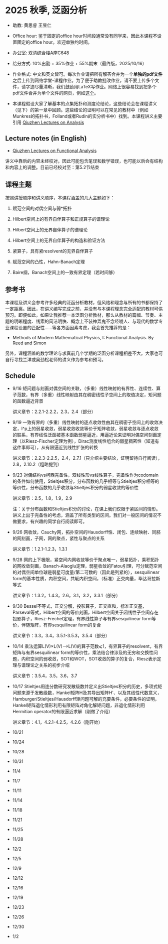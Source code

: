 # 2025 秋季, 泛函分析





- 助教: 黄思睿 王昱仁

- Office hour: 鉴于固定的office hour时间段通常没有同学来，因此本课程不设置固定的office hour。欢迎单独约时间。
  
- 办公室: 双清综合楼A座C648
  
- 给分方式: 10%出勤 + 35%作业 + 55%期末（最终版，2025/10/16）
  
- 作业格式: 中文和英文皆可。每次作业请把所有解答合并为一个**单独的pdf文件**之后上传到网络学堂-课程作业。为了便于助教批改作业，请不要上传多个文件，请字迹尽量清晰，我们鼓励用LaTeX写作业。网络上很容易找到把多个pdf文件合并为单个文件的网页，例如[这个](https://www.ilovepdf.com/merge_pdf)。

- 本课程假设大家了解基本的点集拓扑和测度论结论，这些结论会在课程讲义（见下）的第一章中回顾。这些结论的证明可以在常见的教材中（例如Munkres的拓扑书，Folland或者Rudin的实分析书中）找到。本课程讲义主要引用
[Qiuzhen Lectures on Analysis](https://binguimath.github.io/Pages/2023_Analysis.html)



## Lecture notes (in English)


- [Qiuzhen Lectures on Functional Analysis](https://binguimath.github.io/Files/2025_FA.pdf)

讲义中靠后的内容未经校对，因此可能包含笔误和数学错误，也可能以后会有结构和内容上的调整。目前已经校对至：第5.2节结束







## 课程主题


按照讲授顺序和讲义顺序，本课程涵盖的几大主题如下：

1. 赋范空间的对偶空间与弱*拓扑

2. Hilbert空间上的有界自伴算子和正规算子的谱理论

3. Hilbert空间上的无界自伴算子的谱理论

4. Hilbert空间上的无界自伴算子的构造和验证方法

5. 紧算子，具有紧resolvent的无界自伴算子
   
7. 赋范空间的凸性，Hahn-Banach定理

8. Baire纲，Banach空间上的一致有界定理（若时间够）


## 参考书

本课程及讲义会参考许多经典的泛函分析教材，但风格和理念与所有的书都保持了一定距离。因此，在讲义编写完成之前，并没有与本课程理念完全适配的教材可供预习。即便如此，如果让我推荐一本泛函分析教材，那么从教材的篇幅、节奏、主题的明晰程度、线索的简洁明快、概念上不装神弄鬼不念经唬人、与现代的数学专业课程设置的匹配性……等各方面因素考虑，我会首先推荐的是：

- Methods of Modern Mathematical Physics, I: Functional Analysis.  By Reed and Simon

另外，课程涵盖的数学理论与求真前几个学期的泛函分析课程相差不大。大家也可自行寻找兰洋或吴劲松老师的讲义作为参考和预习。


## Schedule

- 9/16 矩问题与刻画对偶空间的关联，（多重）线性映射的有界性、连续性、算子范数，有界（多重）线性映射由其在稠密线性子空间上的取值决定，矩问题的函数逼近背景

  讲义章节：2.2.1-2.2.2，2.3，2.4（部分）
  
- 9/19 一致有界的（多重）线性映射的逐点收敛性由其在稠密子空间上的收敛决定，l^p上的弱星收敛，弱星收敛收敛等价于矩阵收敛，弱星收敛与逐点收敛的联系，有界线性泛函被基本函数弱星逼近，用逼近论来证明对偶空间刻画定理（以Riesz-Fischer定理为例），Dirac测度线性组合的弱星稠密性（知道有这件事即可），从有限逼近到线性扩张的转换

  讲义章节：2.2.3-2.2.5，2.4，2.7.1（只介绍主要结论，证明留待自行阅读），2.8，2.10.2（粗略提到）

- 9/23 对偶结构vs柯西完备性，双线性形vs线性算子，完备性作为codomain的条件如何使用，Stieltjes积分，分布函数的几乎相等与Stieltjes积分相等的等价性，分布函数的几乎收敛与Stieltjes积分的弱星收敛的等价性

  讲义章节：2.5，1.8，1.9，2.9

  注：关于分布函数和Stieltjes积分的讨论，在课上我们仅限于紧区间的情形。讲义上出于完备性的考虑，涵盖了所有类型的区间。我们对一般区间的情况不做要求，有兴趣的同学自行阅读即可。

- 9/26 网收敛，Cauchy网，拓扑空间的Hausdorff性、闭包、连续映射、同胚的网刻画，子网，网的聚点，紧性与聚点的关系

  讲义章节：1.2.1-1.2.3，1.3.1

- 9/28 网的上下极限，紧空间内网收敛等价于聚点唯一，弱星拓扑，乘积拓扑的网收敛刻画，Banach-Alaoglu定理，弱星收敛的Fatou引理，可分赋范空间的对偶空间单位球是弱星可度量/第二可数的（因此是列紧的），sesquilinear form的基本性质，内积空间，共轭内积空间，（标准）正交向量，毕达哥拉斯等式

  讲义章节：1.3.2，1.4.3，2.6，3.1，3.2，3.3.1（部分）

- 9/30 Bessel不等式，正交分解，投影算子，正交直和，标准正交基，Parseval等式，Hilbert空间的等价刻画，Hilbert空间关于闭线性子空间存在投影算子，Riesz-Frechet定理，有界线性算子与有界sesquilinear form等价，伴随矩阵，有界sesquilinear form的复合

  讲义章节：3.3，3.4，3.5.1-3.5.3，3.5.4（部分）

- 10/14 乘法运算L(V)×L(V)-->L(V)的算子范数⩽1，有界算子的resolvent，有界矩阵与有界sesquilinear form的等价性，乘法结合律涉及的无穷和交换性问题，内积空间的弱收敛，SOT和WOT，SOT收敛的算子的复合，Riesz表示定理与谱理论之关系的初步介绍

  讲义章节：3.5.4，3.5，3.6，3.7

- 10/17 Stieltjes用连分数研究发散级数并定义出Stieltjes积分的历史，多项式矩问题来源于发散级数，Hankel矩阵H及其导出矩阵H'、以及其线性代数意义，Hamburger/Stieltjes/Hausdorff矩问题可解的充要条件，必要条件的证明，Hankel矩阵退化情形利用有限矩阵对角化解矩问题，非退化情形利用Hermitian operator的有限逼近求解（刚做了介绍）

  讲义章节：4.1，4.2.1-4.2.5，4.2.6（刚开始）

- 10/21

- 10/24

- 10/28

- 10/31

- 11/4

- 11/7

- 11/11

- 11/14

- 11/18

- 11/21

- 11/25

- 11/28

- 12/2

- 12/5

- 12/9

- 12/12

- 12/16

- 12/19

- 12/23

- 12/26

- 12/30

- 1/2
  

